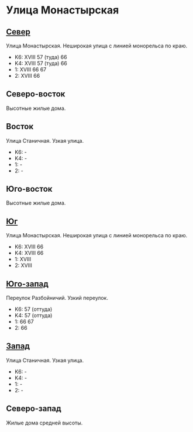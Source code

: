 # Улица Монастырская

## [Север](./10450055.md)

Улица Монастырская.
Неширокая улица с линией монорельса по краю.

* K6:   XVIII
        57 (туда)   66
* K4:   XVIII
        57 (туда)   66
* 1:    XVIII
        66  67
* 2:    XVIII
        66

## Северо-восток

Высотные жилые дома.

## Восток

Улица Станичная.
Узкая улица.

* K6:   -
* K4:   -
* 1:    -
* 2:    -

## Юго-восток

Высотные жилые дома.

## [Юг](./10450070.md)

Улица Монастырская.
Неширокая улица с линией монорельса по краю.

* K6:   XVIII
        66
* K4:   XVIII
        66
* 1:    XVIII
* 2:    XVIII

## [Юго-запад](./10440077.md)

Переулок Разбойничий.
Узкий переулок.

* K6:   57 (оттуда)
* K4:   57 (оттуда)
* 1:    66  67
* 2:    66

## [Запад](./10440075.md)

Улица Станичная.
Узкая улица.

* K6:   -
* K4:   -
* 1:    -
* 2:    -

## Северо-запад

Жилые дома средней высоты.
